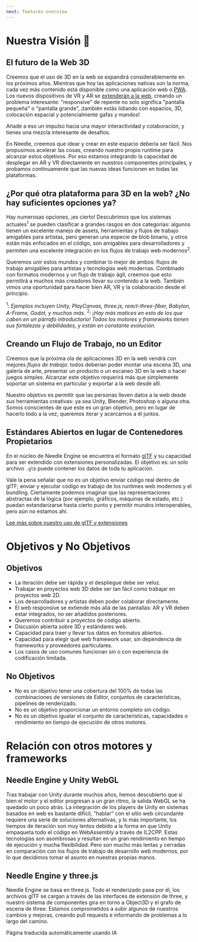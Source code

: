 ```yaml
---
next: features-overview
---
```


# Nuestra Visión 🔮

## El futuro de la Web 3D

Creemos que el uso de 3D en la web se expandirá considerablemente en los próximos años. Mientras que hoy las aplicaciones nativas son la norma, cada vez más contenido está disponible como una aplicación web o [PWA](https://web.dev/progressive-web-apps/). Los nuevos dispositivos de VR y AR se [extenderán a la web](https://immersive-web.github.io/webxr-samples/), creando un problema interesante: "responsive" de repente no solo significa "pantalla pequeña" o "pantalla grande", ¡también estás lidiando con espacios, 3D, colocación espacial y potencialmente gafas y mandos!

Añade a eso un impulso hacia una mayor interactividad y colaboración, y tienes una mezcla interesante de desafíos.

En Needle, creemos que idear y crear en este espacio debería ser fácil. Nos propusimos acelerar las cosas, creando nuestro propio runtime para alcanzar estos objetivos. Por eso estamos integrando la capacidad de desplegar en AR y VR directamente en nuestros componentes principales, y probamos continuamente que las nuevas ideas funcionen en todas las plataformas.

## ¿Por qué otra plataforma para 3D en la web? ¿No hay suficientes opciones ya?

Hay numerosas opciones, ¡es cierto! Descubrimos que los sistemas actuales<sup>1</sup> se pueden clasificar a grandes rasgos en dos categorías: algunos tienen un excelente manejo de assets, herramientas y flujos de trabajo amigables para artistas, pero generan una especie de blob binario, y otros están más enfocados en el código, son amigables para desarrolladores y permiten una excelente integración en los flujos de trabajo web modernos<sup>2</sup>.

Queremos unir estos mundos y combinar lo mejor de ambos: flujos de trabajo amigables para artistas y tecnologías web modernas. Combinado con formatos modernos y un flujo de trabajo ágil, creemos que esto permitirá a muchos más creadores llevar su contenido a la web. También vimos una oportunidad para hacer bien AR, VR y la colaboración desde el principio.

<sup>1</sup>: _Ejemplos incluyen Unity, PlayCanvas, three.js, react-three-fiber, Babylon, A-Frame, Godot, y muchos más._
<sup>2</sup>: _¡Hay más matices en esto de los que caben en un párrafo introductorio! Todos los motores y frameworks tienen sus fortalezas y debilidades, y están en constante evolución._

## Creando un Flujo de Trabajo, no un Editor

Creemos que la próxima ola de aplicaciones 3D en la web vendrá con mejores _flujos de trabajo_: todos deberían poder montar una escena 3D, una galería de arte, presentar un producto o un escaneo 3D en la web o hacer juegos simples. Alcanzar este objetivo requerirá más que simplemente soportar un sistema en particular y exportar a la web desde allí.

Nuestro objetivo es permitir que las personas lleven datos a la web desde _sus_ herramientas creativas: ya sea Unity, Blender, Photoshop o alguna otra. Somos conscientes de que este es un gran objetivo, pero en lugar de hacerlo todo a la vez, queremos iterar y acercarnos a él juntos.

## Estándares Abiertos en lugar de Contenedores Propietarios

En el núcleo de Needle Engine se encuentra el formato [glTF](https://registry.khronos.org/glTF/specs/2.0/glTF-2.0.html) y su capacidad para ser extendido con extensiones personalizadas. El objetivo es: un solo archivo `.glb` puede contener los datos de toda tu aplicación.

Vale la pena señalar que no es un objetivo enviar código real dentro de glTF; enviar y ejecutar código es trabajo de los runtimes web modernos y el bundling. Ciertamente podemos imaginar que las representaciones abstractas de la lógica (por ejemplo, gráficos, máquinas de estado, etc.) puedan estandarizarse hasta cierto punto y permitir mundos interoperables, pero aún no estamos ahí.

[Lee más sobre nuestro uso de glTF y extensiones](./technical-overview.md)

# Objetivos y No Objetivos

## Objetivos
- La iteración debe ser rápida y el despliegue debe ser veloz.
- Trabajar en proyectos web 3D debe ser tan fácil como trabajar en proyectos web 2D.
- Los desarrolladores y artistas deben poder colaborar directamente.
- El web responsive se extiende más allá de las pantallas: AR y VR deben estar integrados, no ser añadidos posteriores.
- Queremos contribuir a proyectos de código abierto.
- Discusión abierta sobre 3D y estándares web.
- Capacidad para traer y llevar tus datos en formatos abiertos.
- Capacidad para elegir qué web framework usar, sin dependencia de frameworks y proveedores particulares.
- Los casos de uso comunes funcionan sin o con experiencia de codificación limitada.

## No Objetivos
- No es un objetivo tener una cobertura del 100% de todas las combinaciones de versiones de Editor, conjuntos de características, pipelines de renderizado.
- No es un objetivo proporcionar un entorno completo sin código.
- No es un objetivo igualar el conjunto de características, capacidades o rendimiento en tiempo de ejecución de otros motores.

# Relación con otros motores y frameworks

## Needle Engine y Unity WebGL

Tras trabajar con Unity durante muchos años, hemos descubierto que si bien el motor y el editor progresan a un gran ritmo, la salida WebGL se ha quedado un poco atrás. La integración de los players de Unity en sistemas basados en web es bastante difícil, "hablar" con el sitio web circundante requiere una serie de soluciones alternativas, y lo más importante, los tiempos de iteración son muy lentos debido a la forma en que Unity empaqueta todo el código en WebAssembly a través de IL2CPP. Estas tecnologías son asombrosas y resultan en un gran rendimiento en tiempo de ejecución y mucha flexibilidad. Pero son mucho más lentas y cerradas en comparación con los flujos de trabajo de desarrollo web modernos, por lo que decidimos tomar el asunto en nuestras propias manos.

## Needle Engine y three.js

Needle Engine se basa en three.js. Todo el renderizado pasa por él, los archivos glTF se cargan a través de las interfaces de extensión de three, y nuestro sistema de componentes gira en torno a Object3D y el grafo de escena de three. Estamos comprometidos a subir algunos de nuestros cambios y mejoras, creando pull requests e informando de problemas a lo largo del camino.

Página traducida automáticamente usando IA
